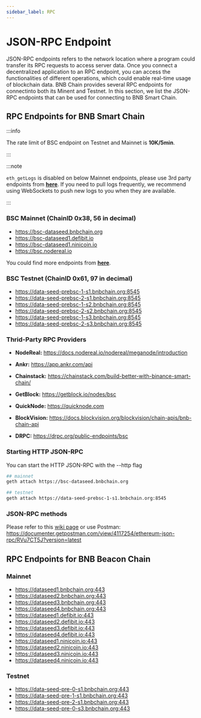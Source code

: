 ```yaml
---
sidebar_label: RPC
---
```


# JSON-RPC Endpoint

JSON-RPC endpoints refers to the network location where a program could transfer its RPC requests to access server data. Once you connect a decentralized application to an RPC endpoint, you can access the functionalities of different operations, which could enable real-time usage of blockchain data. BNB Chain provides several RPC endpoints for connectinto both its Minent and Testnet. In this section, we list the JSON-RPC endpoints that can be used for connecting to BNB Smart Chain.

## RPC Endpoints for BNB Smart Chain 

:::info

The rate limit of BSC endpoint on Testnet and Mainnet is **10K/5min**.

:::

:::note

`eth_getLogs` is disabled on below Mainnet endpoints, please use 3rd party endpoints from **[here](https://chainlist.org/chain/56)**.
If you need to pull logs frequently, we recommend using WebSockets to push new logs to you when they are available.

:::

### BSC Mainnet (ChainID 0x38, 56 in decimal)

* https://bsc-dataseed.bnbchain.org
* https://bsc-dataseed1.defibit.io
* https://bsc-dataseed1.ninicoin.io
* https://bsc.nodereal.io

You could find more endpoints from **[here](https://chainlist.org/chain/56)**.

### BSC Testnet (ChainID 0x61, 97 in decimal)

* https://data-seed-prebsc-1-s1.bnbchain.org:8545
* https://data-seed-prebsc-2-s1.bnbchain.org:8545
* https://data-seed-prebsc-1-s2.bnbchain.org:8545
* https://data-seed-prebsc-2-s2.bnbchain.org:8545
* https://data-seed-prebsc-1-s3.bnbchain.org:8545
* https://data-seed-prebsc-2-s3.bnbchain.org:8545

### Thrid-Party RPC Providers

<!--* [Moralis](https://moralis.io/): <https://moralis.io/speedy-nodes/>-->

* **NodeReal:** <https://docs.nodereal.io/nodereal/meganode/introduction>

* **Ankr:** <https://app.ankr.com/api>

* **Chainstack:** <https://chainstack.com/build-better-with-binance-smart-chain/>

* **GetBlock:** <https://getblock.io/nodes/bsc>

* **QuickNode:** <https://quicknode.com>
  
* **BlockVision:** <https://docs.blockvision.org/blockvision/chain-apis/bnb-chain-api>

* **DRPC:** <https://drpc.org/public-endpoints/bsc>

### Starting HTTP JSON-RPC

You can start the HTTP JSON-RPC with the --http flag
```bash
## mainnet
geth attach https://bsc-dataseed.bnbchain.org

## testnet
geth attach https://data-seed-prebsc-1-s1.bnbchain.org:8545
```

### JSON-RPC methods

Please refer to this [wiki page](https://github.com/ethereum/wiki/wiki/JSON-RPC) or use Postman: <https://documenter.getpostman.com/view/4117254/ethereum-json-rpc/RVu7CT5J?version=latest>

## RPC Endpoints for BNB Beacon Chain

### Mainnet

* https://dataseed1.bnbchain.org:443
* https://dataseed2.bnbchain.org:443
* https://dataseed3.bnbchain.org:443
* https://dataseed4.bnbchain.org:443
* https://dataseed1.defibit.io:443
* https://dataseed2.defibit.io:443
* https://dataseed3.defibit.io:443
* https://dataseed4.defibit.io:443
* https://dataseed1.ninicoin.io:443
* https://dataseed2.ninicoin.io:443
* https://dataseed3.ninicoin.io:443
* https://dataseed4.ninicoin.io:443

### Testnet

*  https://data-seed-pre-0-s1.bnbchain.org:443
*  https://data-seed-pre-1-s1.bnbchain.org:443
*  https://data-seed-pre-2-s1.bnbchain.org:443
*  https://data-seed-pre-0-s3.bnbchain.org:443

